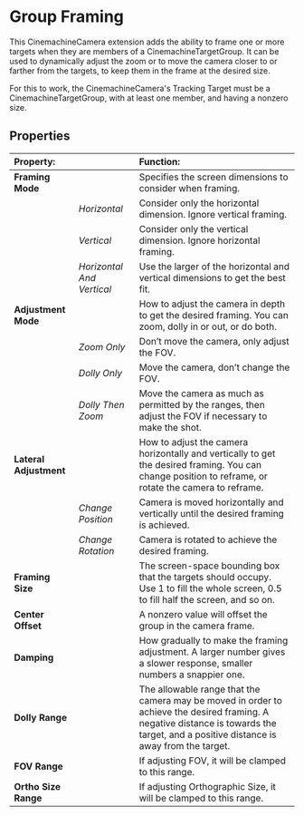 # Group Framing

This CinemachineCamera extension adds the ability to frame one or more targets when they are members of a CinemachineTargetGroup. It can be used to dynamically adjust the zoom or to move the camera closer to or farther from the targets, to keep them in the frame at the desired size.

For this to work, the CinemachineCamera's Tracking Target must be a CinemachineTargetGroup, with at least one member, and having a nonzero size.

## Properties

| **Property:** || **Function:** |
|:---|:---|:---|
| __Framing Mode__ || Specifies the screen dimensions to consider when framing.  |
| | _Horizontal_ | Consider only the horizontal dimension. Ignore vertical framing. |
| | _Vertical_ | Consider only the vertical dimension. Ignore horizontal framing. |
| | _Horizontal And Vertical_ | Use the larger of the horizontal and vertical dimensions to get the best fit. |
| __Adjustment Mode__ || How to adjust the camera in depth to get the desired framing. You can zoom, dolly in or out, or do both.  |
| | _Zoom Only_ | Don’t move the camera, only adjust the FOV. |
| | _Dolly Only_ | Move the camera, don’t change the FOV. |
| | _Dolly Then Zoom_ | Move the camera as much as permitted by the ranges, then adjust the FOV if necessary to make the shot. |
| __Lateral Adjustment__ || How to adjust the camera horizontally and vertically to get the desired framing. You can change position to reframe, or rotate the camera to reframe.  |
| | _Change Position_ | Camera is moved horizontally and vertically until the desired framing is achieved. |
| | _Change Rotation_ | Camera is rotated to achieve the desired framing. |
| __Framing Size__ || The screen-space bounding box that the targets should occupy. Use 1 to fill the whole screen, 0.5 to fill half the screen, and so on. |
| __Center Offset__ || A nonzero value will offset the group in the camera frame. |
| __Damping__ || How gradually to make the framing adjustment. A larger number gives a slower response, smaller numbers a snappier one. |
| __Dolly Range__ || The allowable range that the camera may be moved in order to achieve the desired framing. A negative distance is towards the target, and a positive distance is away from the target. |
| __FOV Range__ || If adjusting FOV, it will be clamped to this range.  |
| __Ortho Size Range__ || If adjusting Orthographic Size, it will be clamped to this range.  |



